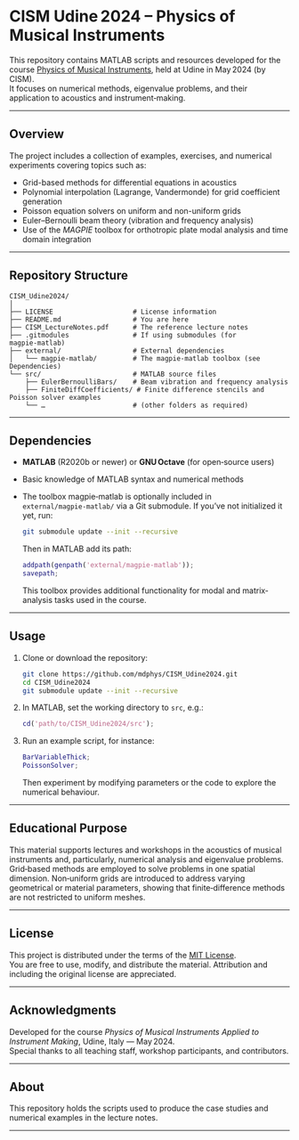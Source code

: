 # CISM Udine 2024 – Physics of Musical Instruments

This repository contains MATLAB scripts and resources developed for the course [Physics of Musical Instruments](https://cism.it/en/activities/courses/C2404/), held at Udine in May 2024 (by CISM).  
It focuses on numerical methods, eigenvalue problems, and their application to acoustics and instrument‑making.

---

## Overview

The project includes a collection of examples, exercises, and numerical experiments covering topics such as:

- Grid-based methods for differential equations in acoustics
- Polynomial interpolation (Lagrange, Vandermonde) for grid coefficient generation
- Poisson equation solvers on uniform and non-uniform grids
- Euler–Bernoulli beam theory (vibration and frequency analysis)  
- Use of the *MAGPIE* toolbox for orthotropic plate modal analysis and time domain integration

---

## Repository Structure

```
CISM_Udine2024/
│
├── LICENSE                    # License information
├── README.md                  # You are here
├── CISM_LectureNotes.pdf      # The reference lecture notes 
├── .gitmodules                # If using submodules (for magpie‑matlab)
├── external/                  # External dependencies
│   └── magpie‑matlab/         # The magpie‑matlab toolbox (see Dependencies)
└── src/                       # MATLAB source files
    ├── EulerBernoulliBars/    # Beam vibration and frequency analysis
    ├── FiniteDiffCoefficients/ # Finite difference stencils and Poisson solver examples
    └── …                      # (other folders as required)
```

---

## Dependencies

- **MATLAB** (R2020b or newer) or **GNU Octave** (for open‑source users)  
- Basic knowledge of MATLAB syntax and numerical methods  
- The toolbox magpie‑matlab is optionally included in `external/magpie‑matlab/` via a Git submodule. If you’ve not initialized it yet, run:

  ```bash
  git submodule update --init --recursive
  ```

  Then in MATLAB add its path:

  ```matlab
  addpath(genpath('external/magpie‑matlab'));
  savepath;
  ```

  This toolbox provides additional functionality for modal and matrix‐analysis tasks used in the course.

---

## Usage

1. Clone or download the repository:

   ```bash
   git clone https://github.com/mdphys/CISM_Udine2024.git
   cd CISM_Udine2024
   git submodule update --init --recursive
   ```

2. In MATLAB, set the working directory to `src`, e.g.:

   ```matlab
   cd('path/to/CISM_Udine2024/src');
   ```

3. Run an example script, for instance:

   ```matlab
   BarVariableThick;
   PoissonSolver;
   ```

   Then experiment by modifying parameters or the code to explore the numerical behaviour.

---

## Educational Purpose

This material supports lectures and workshops in the acoustics of musical instruments and, particularly, numerical analysis and eigenvalue problems.  
Grid‑based methods are employed to solve problems in one spatial dimension. Non‑uniform grids are introduced to address varying geometrical or material parameters, showing that finite‐difference methods are not restricted to uniform meshes.

---

## License

This project is distributed under the terms of the [MIT License](LICENSE).  
You are free to use, modify, and distribute the material. Attribution and including the original license are appreciated.

---

## Acknowledgments

Developed for the course *Physics of Musical Instruments Applied to Instrument Making*, Udine, Italy — May 2024.  
Special thanks to all teaching staff, workshop participants, and contributors.

---

## About

This repository holds the scripts used to produce the case studies and numerical examples in the lecture notes.

---
